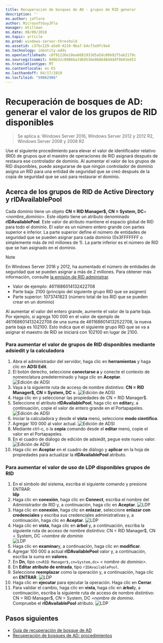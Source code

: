 ```yaml
---
title: Recuperación de bosques de AD - grupos de RID generar
description: ''
ms.author: joflore
author: MicrosoftGuyJFlo
manager: mtillman
ms.date: 08/09/2018
ms.topic: article
ms.prod: windows-server-threshold
ms.assetid: c37bc129-a5e0-4219-9ba7-b4cf3a9fc9a4
ms.technology: identity-adds
ms.openlocfilehash: c8f91226e10ea6681933d5a5dc00b92f5ab2179c
ms.sourcegitcommit: 0d0b32c8986ba7db9536e0b8648d4ddf9b03e452
ms.translationtype: MT
ms.contentlocale: es-ES
ms.lasthandoff: 04/17/2019
ms.locfileid: "59862986"
---
```

# <a name="ad-forest-recovery---raising-the-value-of-available-rid-pools"></a>Recuperación de bosques de AD: generar el valor de los grupos de RID disponibles 

>Se aplica a: Windows Server 2016, Windows Server 2012 y 2012 R2, Windows Server 2008 y 2008 R2

Use el siguiente procedimiento para elevar el valor de identificador relativo (RID) de grupos que el maestro de operaciones de RID asignará después de restaura ese controlador de dominio. Al aumentar el valor de los grupos de RID disponibles, puede asegurarse de que ningún controlador de dominio asigna un RID para una entidad de seguridad que se creó después de la copia de seguridad que se usó para restaurar el dominio. 

## <a name="about-active-directory-rid-pools-and-ridavailablepool"></a>Acerca de los grupos de RID de Active Directory y rIDAvailablePool

Cada dominio tiene un objeto **CN = RID Manager$, CN = System, DC**=<*nombre_dominio*>. Este objeto tiene un atributo denominado **rIDAvailablePool**. Este valor de atributo mantiene el espacio global de RID para todo el dominio. El valor es un número entero grande con partes superior e inferior. La parte superior define el número de entidades de seguridad que se pueden asignar para cada dominio (0x3FFFFFFF o simplemente más de mil millones de 1). La parte inferior es el número de RID que se han asignado en el dominio. 
  
> [!NOTE]
> En Windows Server 2016 y 2012, ha aumentado el número de entidades de seguridad que se pueden asignar a más de 2 millones. Para obtener más información, consulte [la emisión de RID administrar](https://technet.microsoft.com/library/jj574229.aspx). 
  
- Valor de ejemplo: 4611686014132422708  
- Parte baja: 2100 (principio del siguiente grupo RID que se asignen)  
- Parte superior: 1073741823 (número total de los RID que se pueden crear en un dominio)  
  
Al aumentar el valor del entero grande, aumente el valor de la parte baja. Por ejemplo, si agrega 100 000 en el valor de ejemplo de 4611686014132422708 de una suma de 4611686014132522708, la nueva parte baja es 102100. Esto indica que el siguiente grupo RID que se va a asignar el maestro de RID se iniciará con 102100 en lugar de 2100. 
  
### <a name="to-raise-the-value-of-available-rid-pools-using-adsiedit-and-the-calculator"></a>Para aumentar el valor de grupos de RID disponibles mediante adsiedit y la calculadora

1. Abra el administrador del servidor, haga clic en **herramientas** y haga clic en **ADSI Edit**.
2. El botón derecho, seleccione **conectarse a** y conecte el contexto de nomenclatura predeterminado y haga clic en **Aceptar**.
   ![Edición de ADSI](media/AD-Forest-Recovery-Raise-RID-Pool/adsi1.png) 
3. Vaya a la siguiente ruta de acceso de nombre distintivo: **CN = RID Manager$, CN = System, DC =<domain name>**.
   ![Edición de ADSI](media/AD-Forest-Recovery-Raise-RID-Pool/adsi2.png) 
3. Haga clic en y seleccionar las propiedades de CN = RID Manager$. 
4. Seleccione el atributo **rIDAvailablePool**, haga clic en **editar**y, a continuación, copie el valor de entero grande en el Portapapeles.
   ![Edición de ADSI](media/AD-Forest-Recovery-Raise-RID-Pool/adsi3.png)  
5. Iniciar la calculadora y desde el **vista** menú, seleccione **modo científico**. 
6. Agregar 100 000 al valor actual.
   ![Edición de ADSI](media/AD-Forest-Recovery-Raise-RID-Pool/adsi4.png) 
7. Mediante ctrl-c, o la **copia** comando desde el **editar** menú, copie el valor en el Portapapeles. 
8. En el cuadro de diálogo de edición de adsiedit, pegue este nuevo valor. 
   ![Edición de ADSI](media/AD-Forest-Recovery-Raise-RID-Pool/adsi5.png) 
9. Haga clic en **Aceptar** en el cuadro de diálogo y **aplicar** en la hoja de propiedades para actualizar la **rIDAvailablePool** atributo. 
  
### <a name="to-raise-the-value-of-available-rid-pools-using-ldp"></a>Para aumentar el valor de uso de LDP disponibles grupos de RID  
  
1. En el símbolo del sistema, escriba el siguiente comando y presione ENTRAR:  
   **ldp**  
2. Haga clic en **conexión**, haga clic en **Connect**, escriba el nombre del Administrador de RID y, a continuación, haga clic en **Aceptar**. 
   ![LDP](media/AD-Forest-Recovery-Raise-RID-Pool/ldp1.png)
3. Haga clic en **conexión**, haga clic en **enlazar**, seleccione **enlazar con credenciales** y escriba sus credenciales administrativas y, a continuación, haga clic en **Aceptar**. 
   ![LDP](media/AD-Forest-Recovery-Raise-RID-Pool/ldp2.png)
4. Haga clic en **vista**, haga clic en **árbol** y, a continuación, escriba la siguiente ruta de acceso de nombre distintivo:  CN = RID Manager$, CN = System, DC =*nombre de dominio*  
   ![LDP](media/AD-Forest-Recovery-Raise-RID-Pool/ldp3.png)
5. Haga clic en **examinar**y, a continuación, haga clic en **modificar**. 
6. Agregar 100 000 a actual **rIDAvailablePool** valor y, a continuación, escriba la suma en **valores**. 
7. En **Dn**, tipo `cn=RID Manager$,cn=System,dc=` *< nombre de dominio\>*. 
8. En **Editar atributo de entrada**, tipo `rIDAvailablePool`. 
9. Seleccione **reemplazar** como la operación y, a continuación, haga clic en **ENTRAR**.
   ![LDP](media/AD-Forest-Recovery-Raise-RID-Pool/ldp4.png) 
10. Haga clic en **ejecutar** para ejecutar la operación. Haga clic en **Cerrar**.
11. Para validar el cambio, haga clic en **vista**, haga clic en **árbol**y, a continuación, escriba la siguiente ruta de acceso de nombre distintivo:   CN = RID Manager$, CN = System, DC =*nombre de dominio*.   Compruebe el **rIDAvailablePool** atributo. 
   ![LDP](media/AD-Forest-Recovery-Raise-RID-Pool/ldp5.png)

## <a name="next-steps"></a>Pasos siguientes

- [Guía de recuperación de bosque de AD](AD-Forest-Recovery-Guide.md)
- [Recuperación de bosques de AD: procedimientos](AD-Forest-Recovery-Procedures.md)
